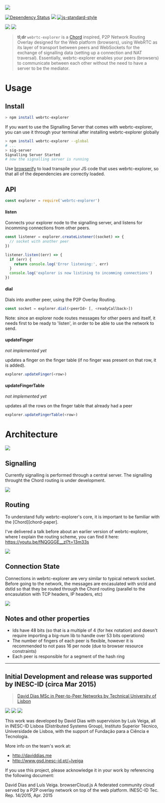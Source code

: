 ![](/graphs/webrtc-explorer-logo-small.png)

[![Dependency Status](https://david-dm.org/diasdavid/webrtc-explorer.svg)](https://david-dm.org/diasdavid/webrtc-explorer)
[![](https://img.shields.io/badge/project-WebCompute-blue.svg?style=flat-square)](https://github.com/diasdavid/WebCompute)
[![js-standard-style](https://img.shields.io/badge/code%20style-standard-brightgreen.svg?style=flat-square)](https://github.com/feross/standard)

![](https://raw.githubusercontent.com/diasdavid/interface-connection/master/img/badge.png)
![](https://raw.githubusercontent.com/diasdavid/interface-transport/master/img/badge.png)

> **tl;dr** `webrtc-explorer` is a [Chord](http://pdos.csail.mit.edu/papers/chord:sigcomm01/chord_sigcomm.pdf) inspired, P2P Network Routing Overlay designed for the Web platform (browsers), using WebRTC as its layer of transport between peers and WebSockets for the exchange of signalling data (setting up a connection and NAT traversal). Essentially, webrtc-explorer enables your peers (browsers) to communicate between each other without the need to have a server to be the mediator.

# Usage

## Install

```sh
> npm install webrtc-explorer
```

If you want to use the Signalling Server that comes with webrtc-explorer, you can use it through your terminal after installing webrtc-explorer globally

```sh
> npm install webrtc-explorer --global
# ...
> sig-server
Signalling Server Started
# now the signalling server is running
```

Use [browserify](http://browserify.org) to load transpile your JS code that uses webrtc-explorer, so that all of the dependencies are correctly loaded.

## API

```javascript
const explorer = require('webrtc-explorer')
```

#### listen

Connects your explorer node to the signalling server, and listens for incomming connections from other peers.

```javascript
const listener = explorer.createListener((socket) => {
  // socket with another peer
})

listener.listen((err) => {
  if (err) {
    return console.log('Error listening:', err)
  }
  console.log('explorer is now listining to incomming connections')
})
```

#### dial

Dials into another peer, using the P2P Overlay Routing.

```JavaScript
const socket = explorer.dial(<peerId> [, <readyCallback>])
```

Note: since an explorer node routes messages for other peers and itself, it needs first to be ready to 'listen', in order to be able to use the network to send.

#### updateFinger

_not implemented yet_

updates a finger on the finger table (if no finger was present on that row, it is added).

```JavaScript
explorer.updateFinger(<row>)
```

#### updateFingerTable

_not implemented yet_

updates all the rows on the finger table that already had a peer

```JavaScript
explorer.updateFingerTable(<row>)
```

# Architecture

![](/graphs/overview.jpg)

## Signalling

Currently signalling is performed through a central server. The signalling throught the Chord routing is under development.

![](/graphs/signalling.jpg)

## Routing

To understand fully webrtc-explorer's core, it is important to be familiar with the [Chord][chord-paper].

I've delivered a talk before about an earlier version of webrtc-explorer, where I explain the routing scheme, you can find it here: https://youtu.be/fNQGGGE__zI?t=13m33s

![](/graphs/routing.jpg)

## Connection State

Connections in webrtc-explorer are very similar to typical network socket. Before going to the network, the messages are encasulated with srcId and dstId so that they be routed through the Chord routing (parallel to the encasulation with TCP headers, IP headers, etc)

![](/graphs/connection-state.jpg)

## Notes and other properties

- Ids have 48 bits (so that is a multiple of 4 (for hex notation) and doesn't require importing a big-num lib to handle over 53 bits operations)
- The number of fingers of each peer is flexible, however it is recommended to not pass 16 per node (due to browser resource constraints)
- Each peer is responsible for a segment of the hash ring









-----------------------------------------------------------------------------

## Initial Development and release was supported by INESC-ID (circa Mar 2015)

> [David Dias MSc in Peer-to-Peer Networks by Technical University of Lisbon](https://github.com/diasdavid/browserCloudjs#research-and-development)

[![](https://img.shields.io/badge/INESC-GSD-brightgreen.svg?style=flat-square)](http://www.gsd.inesc-id.pt/) [![](https://img.shields.io/badge/TÉCNICO-LISBOA-blue.svg?style=flat-square)](http://tecnico.ulisboa.pt/) [![](https://img.shields.io/badge/project-browserCloudjs-blue.svg?style=flat-square)](https://github.com/diasdavid/browserCloudjs)

This work was developed by David Dias with supervision by Luís Veiga, all in INESC-ID Lisboa (Distributed Systems Group), Instituto Superior Técnico, Universidade de Lisboa, with the support of Fundação para a Ciência e Tecnologia. 

More info on the team's work at: 
- http://daviddias.me
- http://www.gsd.inesc-id.pt/~lveiga

If you use this project, please acknowledge it in your work by referencing the following document:

David Dias and Luís Veiga. browserCloud.js A federated community cloud served by a P2P overlay network on top of the web platform. INESC-ID Tec. Rep. 14/2015, Apr. 2015
